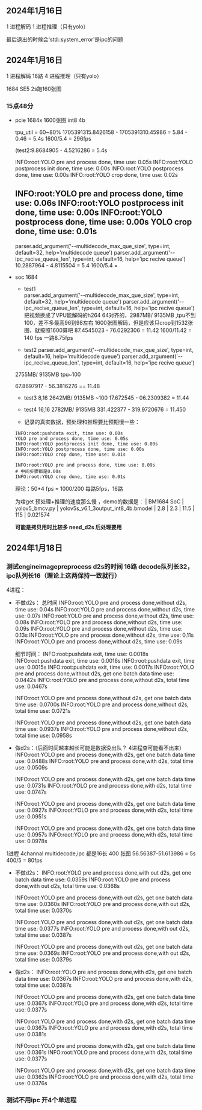 ## 2024年1月16日
1 进程解码
1 进程推理（只有yolo）

最后退出的时候会'std::system_error'是ipc的问题

## 2024年1月16日 
1 进程解码 16路
4 进程推理（只有yolo）

1684 SE5 2s跑160张图

### 15点48分 
- pcie 1684x  1600张图 int8 4b   

    tpu_util = 60~80%
    1705391315.8426158 - 1705391310.45986 = 5.84 - 0.46 = 5.4s
    1600/5.4 = 296fps

    (test2:9.8684905 - 4.5216286 = 5.4s 

    INFO:root:YOLO pre and process done, time use: 0.05s
    INFO:root:YOLO postprocess init done, time use: 0.00s
    INFO:root:YOLO postprocess done, time use: 0.00s
    INFO:root:YOLO crop done, time use: 0.02s

    INFO:root:YOLO pre and process done, time use: 0.06s
    INFO:root:YOLO postprocess init done, time use: 0.00s
    INFO:root:YOLO postprocess done, time use: 0.00s
    YOLO crop done, time use: 0.01s
    ----
    parser.add_argument('--multidecode_max_que_size', type=int, default=32, help='multidecode queue')
    parser.add_argument('--ipc_recive_queue_len', type=int, default=16, help='ipc recive queue')
    10.2887964 - 4.8115504 = 5.4
    1600/5.4 = 

- soc 1684
    - test1   
    parser.add_argument('--multidecode_max_que_size', type=int, default=32, help='multidecode queue')
    parser.add_argument('--ipc_recive_queue_len', type=int, default=16, help='ipc recive queue')
    把视频换成了VPU能解码的h264 64对齐的，2987MB/ 9135MB ,tpu不到100，差不多最高96到98左右
    1600张图解码，但是应该只crop到1532张图，就按照1600算吧
    87.4545023 - 76.0292306 = 11.42
    1600/11.42 = 140 fps
    一路8.75fps 

    - test2
    parser.add_argument('--multidecode_max_que_size', type=int, default=16, help='multidecode queue')
    parser.add_argument('--ipc_recive_queue_len', type=int, default=16, help='ipc recive queue')

    2755MB/ 9135MB  tpu~100

    67.8697917 - 56.3816276 == 11.48

    - test3 8,16 2642MB/ 9135MB  ~100
    17.672545 - 06.2309382 = 11.44

    - test4 16,16   2782MB/ 9135MB
    331.422377 - 319.9720676 = 11.450

    - 记录的真实数据，预处理和推理要比预期慢一些：
    
    ```
    INFO:root:pushdata exit, time use: 0.00s
    YOLO pre and process done, time use: 0.05s
    INFO:root:YOLO postprocess init done, time use: 0.00s
    INFO:root:YOLO postprocess done, time use: 0.00s
    INFO:root:YOLO crop done, time use: 0.01s

    INFO:root:YOLO pre and process done, time use: 0.09s
    # 中间步骤都是0.00s
    INFO:root:YOLO crop done, time use: 0.01s

    ```
    理论：50*4 fps = 1000/200  每路5fps，16路

    为啥get 预处理+推理的速度那么慢 ，demo的数据是：
    | BM1684 SoC  | yolov5_bmcv.py   | yolov5s_v6.1_3output_int8_4b.bmodel | 2.8      | 2.3           | 11.5          | 115       |
    0.021574


    **可能是拷贝用时比较多 need_d2s 后处理要用**


## 2024年1月18日
### 测试engineimagepreprocess d2s的时间 16路  decode队列长32，ipc队列长16（理论上这两保持一致就行）

4进程：
- 不做d2s：
    总时间
    INFO:root:YOLO pre and process done,without d2s, time use: 0.04s
    INFO:root:YOLO pre and process done,without d2s, time use: 0.07s
    INFO:root:YOLO pre and process done,without d2s, time use: 0.08s
    INFO:root:YOLO pre and process done,without d2s, time use: 0.09s
    INFO:root:YOLO pre and process done,without d2s, time use: 0.13s
    INFO:root:YOLO pre and process done,without d2s, time use: 0.11s
    INFO:root:YOLO pre and process done,without d2s, time use: 0.09s

    细节时间：
    INFO:root:pushdata exit, time use: 0.0018s
    INFO:root:pushdata exit, time use: 0.0016s
    INFO:root:pushdata exit, time use: 0.0015s
    INFO:root:pushdata exit, time use: 0.0017s
    INFO:root:YOLO pre and process done,without d2s, get one batch data time use: 0.0442s
    INFO:root:YOLO pre and process done,without d2s, total time use: 0.0467s

    INFO:root:YOLO pre and process done,without d2s, get one batch data time use: 0.0700s
    INFO:root:YOLO pre and process done,without d2s, total time use: 0.0721s

    INFO:root:YOLO pre and process done,without d2s, get one batch data time use: 0.0937s
    INFO:root:YOLO pre and process done,without d2s, total time use: 0.0958s

- 做d2s：（后面时间越来越长可能是数据没出队？ 4进程查可能看不出来）
    INFO:root:YOLO pre and process done,with d2s, get one batch data time use: 0.0488s
    INFO:root:YOLO pre and process done,with d2s, total time use: 0.0509s

    INFO:root:YOLO pre and process done,with d2s, get one batch data time use: 0.0731s
    INFO:root:YOLO pre and process done,with d2s, total time use: 0.0747s

    INFO:root:YOLO pre and process done,with d2s, get one batch data time use: 0.0927s
    INFO:root:YOLO pre and process done,with d2s, total time use: 0.0951s

    INFO:root:YOLO pre and process done,with d2s, get one batch data time use: 0.0957s
    INFO:root:YOLO pre and process done,with d2s, total time use: 0.0978s   

1进程 4channal  multidecode,ipc 都是16长
400 张图 56.56387-51.613986 = 5s  400/5 = 80fps

- 不做d2s：
    INFO:root:YOLO pre and process done,with out d2s, get one batch data time use: 0.0359s
    INFO:root:YOLO pre and process done,with out d2s, total time use: 0.0368s

    INFO:root:YOLO pre and process done,with out d2s, get one batch data time use: 0.0360s
    INFO:root:YOLO pre and process done,with out d2s, total time use: 0.0370s

    INFO:root:YOLO pre and process done,with out d2s, get one batch data time use: 0.0377s
    INFO:root:YOLO pre and process done,with out d2s, total time use: 0.0387s

    INFO:root:YOLO pre and process done,with out d2s, get one batch data time use: 0.0369s
    INFO:root:YOLO pre and process done,with out d2s, total time use: 0.0379s

- 做d2s：
    INFO:root:YOLO pre and process done,with d2s, get one batch data time use: 0.0367s
    INFO:root:YOLO pre and process done,with d2s, total time use: 0.0387s

    INFO:root:YOLO pre and process done,with d2s, get one batch data time use: 0.0367s
    INFO:root:YOLO pre and process done,with d2s, total time use: 0.0377s

    INFO:root:YOLO pre and process done,with d2s, get one batch data time use: 0.0367s
    INFO:root:YOLO pre and process done,with d2s, total time use: 0.0381s

    INFO:root:YOLO pre and process done,with d2s, get one batch data time use: 0.0361s
    INFO:root:YOLO pre and process done,with d2s, total time use: 0.0377s

    INFO:root:YOLO pre and process done,with d2s, get one batch data time use: 0.0362s
    INFO:root:YOLO pre and process done,with d2s, total time use: 0.0376s

### 测试不用ipc 开4个单进程
